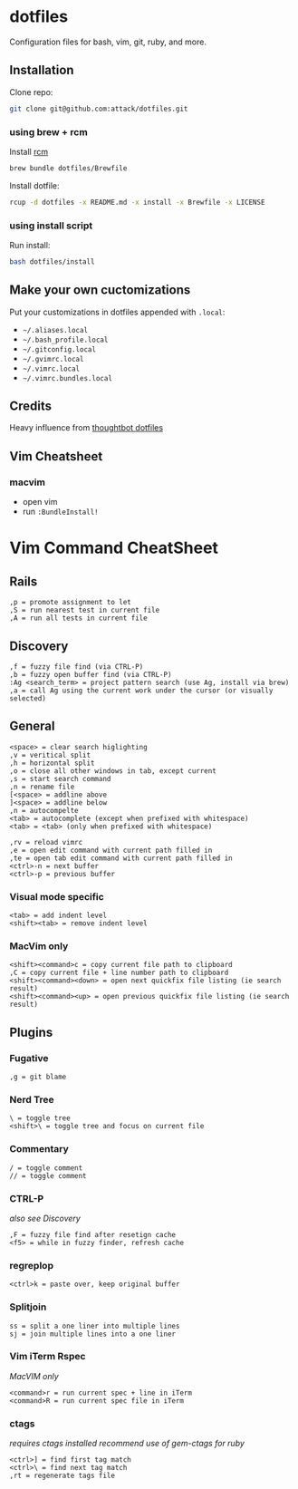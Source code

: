 # dotfiles

Configuration files for bash, vim, git, ruby, and more.

## Installation

Clone repo:
```sh
git clone git@github.com:attack/dotfiles.git
```

### using brew + rcm

Install [rcm](https://github.com/thoughtbot/rcm)
```sh
brew bundle dotfiles/Brewfile
```

Install dotfile:
```sh
rcup -d dotfiles -x README.md -x install -x Brewfile -x LICENSE
```

### using install script

Run install:
```sh
bash dotfiles/install
```

## Make your own cuctomizations

Put your customizations in dotfiles appended with `.local`:

* `~/.aliases.local`
* `~/.bash_profile.local`
* `~/.gitconfig.local`
* `~/.gvimrc.local`
* `~/.vimrc.local`
* `~/.vimrc.bundles.local`

## Credits

Heavy influence from [thoughtbot dotfiles](https://github.com/thoughtbot/dotfiles)

## Vim Cheatsheet
### macvim

- open vim
- run ```:BundleInstall!```

# Vim Command CheatSheet

## Rails
```
,p = promote assignment to let
,S = run nearest test in current file
,A = run all tests in current file
```

## Discovery
```
,f = fuzzy file find (via CTRL-P)
,b = fuzzy open buffer find (via CTRL-P)
:Ag <search_term> = project pattern search (use Ag, install via brew)
,a = call Ag using the current work under the cursor (or visually selected)
```

## General
```
<space> = clear search higlighting
,v = veritical split
,h = horizontal split
,o = close all other windows in tab, except current
,s = start search command
,n = rename file
[<space> = addline above
]<space> = addline below
,n = autocompelte
<tab> = autocomplete (except when prefixed with whitespace)
<tab> = <tab> (only when prefixed with whitespace)
```

```
,rv = reload vimrc
,e = open edit command with current path filled in
,te = open tab edit command with current path filled in
<ctrl>-n = next buffer
<ctrl>-p = previous buffer
```

### Visual mode specific
```
<tab> = add indent level
<shift><tab> = remove indent level
```

### MacVim only
```
<shift><command>c = copy current file path to clipboard
,C = copy current file + line number path to clipboard
<shift><command><down> = open next quickfix file listing (ie search result)
<shift><command><up> = open previous quickfix file listing (ie search result)
```

## Plugins

### Fugative
```
,g = git blame
```

### Nerd Tree
```
\ = toggle tree
<shift>\ = toggle tree and focus on current file
```

### Commentary
```
/ = toggle comment
// = toggle comment
```

### CTRL-P
*also see Discovery*
```
,F = fuzzy file find after resetign cache
<f5> = while in fuzzy finder, refresh cache
```

### regreplop
```
<ctrl>k = paste over, keep original buffer
```

### Splitjoin
```
ss = split a one liner into multiple lines
sj = join multiple lines into a one liner
```

### Vim iTerm Rspec
*MacVIM only*
```
<command>r = run current spec + line in iTerm
<command>R = run current spec file in iTerm
```

### ctags
*requires ctags installed*
*recommend use of gem-ctags for ruby*
```
<ctrl>] = find first tag match
<ctrl>\ = find next tag match
,rt = regenerate tags file
```
